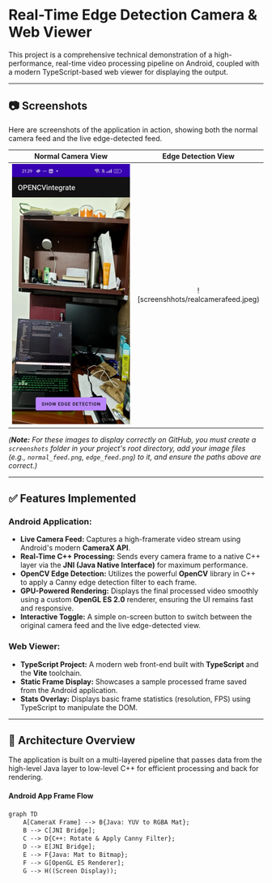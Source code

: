 # Real-Time Edge Detection Camera & Web Viewer

This project is a comprehensive technical demonstration of a high-performance, real-time video processing pipeline on Android, coupled with a modern TypeScript-based web viewer for displaying the output.

---

## 📷 Screenshots

Here are screenshots of the application in action, showing both the normal camera feed and the live edge-detected feed.

| Normal Camera View | Edge Detection View |
| :---: | :---: |
| ![Normal Camera Feed](screenshhots/edgecamerafeed.jpeg) | ![screenshhots/realcamerafeed.jpeg) |

*(**Note:** For these images to display correctly on GitHub, you must create a `screenshots` folder in your project's root directory, add your image files (e.g., `normal_feed.png`, `edge_feed.png`) to it, and ensure the paths above are correct.)*

---

## ✅ Features Implemented

### **Android Application:**

* **Live Camera Feed:** Captures a high-framerate video stream using Android's modern **CameraX API**.
* **Real-Time C++ Processing:** Sends every camera frame to a native C++ layer via the **JNI (Java Native Interface)** for maximum performance.
* **OpenCV Edge Detection:** Utilizes the powerful **OpenCV** library in C++ to apply a Canny edge detection filter to each frame.
* **GPU-Powered Rendering:** Displays the final processed video smoothly using a custom **OpenGL ES 2.0** renderer, ensuring the UI remains fast and responsive.
* **Interactive Toggle:** A simple on-screen button to switch between the original camera feed and the live edge-detected view.

### **Web Viewer:**

* **TypeScript Project:** A modern web front-end built with **TypeScript** and the **Vite** toolchain.
* **Static Frame Display:** Showcases a sample processed frame saved from the Android application.
* **Stats Overlay:** Displays basic frame statistics (resolution, FPS) using TypeScript to manipulate the DOM.

---

## 🧠 Architecture Overview

The application is built on a multi-layered pipeline that passes data from the high-level Java layer to low-level C++ for efficient processing and back for rendering.

#### **Android App Frame Flow**

```mermaid
graph TD
    A[CameraX Frame] --> B{Java: YUV to RGBA Mat};
    B --> C[JNI Bridge];
    C --> D{C++: Rotate & Apply Canny Filter};
    D --> E[JNI Bridge];
    E --> F{Java: Mat to Bitmap};
    F --> G[OpenGL ES Renderer];
    G --> H((Screen Display));
